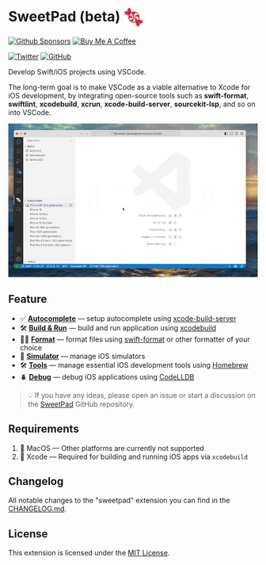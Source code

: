# SweetPad (beta) <img valign="middle" alt="SweetPad logo" width="40" src="./images/logo.png" />

<!-- [![Discord](https://img.shields.io/badge/SweetPad-Discord-blue?logo=discord&logoColor=white&link=https%3A%2F%2Fdiscord.gg%2FXZwRtQ5dew)](https://discord.gg/XZwRtQ5dew) -->

[![Github Sponsors](https://img.shields.io/badge/Github%20Sponsors-%E2%9D%A4-red?style=flat&logo=github)](https://github.com/sponsors/sweetpad-dev)
[![Buy Me A Coffee](https://img.shields.io/badge/Buy%20Me%20A%20Coffee%20-%E2%9D%A4-red?style=flat&logo=buy-me-a-coffee&link=https%3A%2F%2Fgithub.com%2Fsponsors%2Fsweetpad-dev)](https://www.buymeacoffee.com/hyzyla)

[![Twitter](https://img.shields.io/twitter/follow/sweetpad_dev?style=social&logo=twitter)](https://twitter.com/sweetpad_dev)
[![GitHub](https://img.shields.io/github/stars/sweetpad-dev/sweetpad?style=social)](https://github.com/sweetpad-dev/sweetpad)

Develop Swift/iOS projects using VSCode.

The long-term goal is to make VSCode as a viable alternative to Xcode for iOS development, by integrating open-source
tools such as **swift-format**, **swiftlint**, **xcodebuild**, **xcrun**, **xcode-build-server**, **sourcekit-lsp**, and
so on into VSCode.

![iOS simulator](./docs/images/build-demo.gif)

## Feature

- ✅ **[Autocomplete](./docs/wiki/autocomplete.md)** — setup autocomplete using
  [xcode-build-server](https://github.com/SolaWing/xcode-build-server)
- 🛠️ **[Build & Run](./docs/wiki/build.md)** — build and run application using
  [xcodebuild](https://developer.apple.com/library/archive/technotes/tn2339/_index.html)
- 💅🏼 **[Format](./docs/wiki/format.md)** — format files using [swift-format](https://github.com/apple/swift-format) or
  other formatter of your choice
- 📱 **[Simulator](./docs/wiki/simulator.md)** — manage iOS simulators
- 🛠️ **[Tools](./docs/wiki/tools.md)** — manage essential iOS development tools using [Homebrew](https://brew.sh/)
- 🪲 **[Debug](./docs/wiki/debug.md)** — debug iOS applications using
  [CodeLLDB](https://marketplace.visualstudio.com/items?itemName=vadimcn.vscode-lldb)

> 💡 If you have any ideas, please open an issue or start a discussion on the
> [SweetPad](https://github.com/sweetpad-dev/sweetpad) GitHub repository.

## Requirements

1. 🍏 MacOS — Other platforms are currently not supported
2. 📱 Xcode — Required for building and running iOS apps via `xcodebuild`

## Changelog

All notable changes to the "sweetpad" extension you can find in the [CHANGELOG.md](./CHANGELOG.md).

## License

This extension is licensed under the [MIT License](./LICENSE.md).
